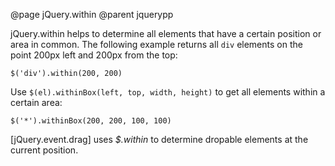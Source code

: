 @page jQuery.within
@parent jquerypp

jQuery.within helps to determine all elements that have a certain position or area in common. The following example returns all `div` elements on the point 200px left and 200px from the top:

	$('div').within(200, 200)

Use `$(el).withinBox(left, top, width, height)` to get all elements within a certain area:

	$('*').withinBox(200, 200, 100, 100)

[jQuery.event.drag] uses *$.within* to determine dropable elements at the current position.
